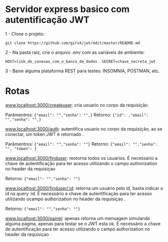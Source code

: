 # Servidor express basico com autentificação JWT

1 - Clone o projeto:

`git clone https://github.com/girvX/jwt/edit/master/README.md`

2 - Na pasta raíz, crie o arquivo .env com as variáveis de ambiente:

`HOST=link_de_conexao_com_o_banco_de_dados 
SECRET=chave_secreta_jwt`

3 - Baixe alguma plataforma REST para testes: INSOMNIA, POSTMAN, etc.

# Rotas

www.localhost:3000/createuser: cria usuario no corpo da requisição.

Parâmentros: `{"email": "","senha": "",}`
Retorno: `{"id": ,"email": "","senha": "",}`

www.localhost:3000/auth: autentifica usuario no corpo da requisição, ao se conectar, um token JWT é retornado .

Parâmentros: `{"email": "","senha": ""}`
Retorno: `{"email": "","senha": "", "token": }`

www.localhost:3000/finduser: reotorna todos os usuarios. É necessário a chave de autentificação para ter acesso utilizando o
campo authorization no header da requisiçao

Retorno: `{"email": "","senha": ""}`

www.localhost:3000/finduser/:id: retorna um usuário pelo id, basta indicar o id na query :id. É necessário a chave de autentificação para ter acesso utilizando ocampo authorization no header da requisiçao
.

Retorno: `{"email": "","senha": ""}`

www.localhost:3000/painel: apenas retorna um mensagem simulando alguma página, apenas para testar se o JWT esta ok. É necessário a chave de autentificação para ter acesso utilizando o campo authorization no header da requisiçao

